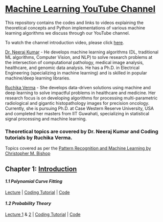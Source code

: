 # [Machine Learning YouTube Channel](https://www.youtube.com/channel/UCOeCHYu0CAN_3FrWYd5w3Hw?view_as=subscriber) 
This repository contains the codes and links to videos explaining the theoretical concepts and Python implementations of various machine learning algorithms we discuss through our YouTube channel.

To watch the channel introduction video, please click [here](https://www.youtube.com/watch?v=n4fcPyWKrAo).

[Dr. Neeraj Kumar](https://neerajkumarvaid.weebly.com/) - He develops machine learning algorithms (DL, traditional ML algorithms, Computer Vision, and NLP) to solve research problems at the intersection of computational pathology, medical image analysis, healthcare, and genomic data analysis. He has a Ph.D. in Electrical Engineering (specializing in machine learning) and is skilled in popular machine/deep learning libraries.

[Ruchika Verma](https://ruchika-verma.weebly.com/) - She develops data-driven solutions using machine and deep learning to solve impactful problems in healthcare and medicine. Her research focus is on developing algorithms for processing multi-parametric radiological and gigantic histopathology images for precision oncology. Currently, she is pursuing Ph.D. at Case Western Reserve University, USA and completed her masters from IIT Guwahati, specializing in statistical signal processing and machine learning.

###

### Theoretical topics are covered by Dr. Neeraj Kumar and Coding tutorials by Ruchika Verma.

Topics covered as per the [Pattern Recognition and Machine Learning by Christopher M. Bishop](https://www.microsoft.com/en-us/research/people/cmbishop/prml-book/)
## **Chapter 1: [Introduction](https://www.youtube.com/watch?v=9nBQbbCdVjg&list=PLL2uuAdM_Xwy2Z4M8wYzvf_89uGpQ_XU8)**

#### *1.1 Polynomial Curve Fitting* 

[Lecture](https://www.youtube.com/watch?v=4JQR9k2OXcw&list=PLL2uuAdM_Xwy2Z4M8wYzvf_89uGpQ_XU8&index=3) | [Coding Tutorial](https://www.youtube.com/watch?v=hPr-TufXbew&list=PLL2uuAdM_Xwy1WjZVi_tBzYoOJdOugeui) | [Code](https://github.com/ruchikaverma-iitg/Machine_Learning_Youtube_Channel/blob/master/Machine_Learning/Polynomial%20Curve%20Fitting.ipynb)

#### *1.2 Probability Theory* 

[Lecture 1](https://www.youtube.com/watch?v=dqQ5wt_psn0) & [2](https://www.youtube.com/watch?v=RLBKtZQ5440&t=2s) | [Coding Tutorial](https://www.youtube.com/watch?v=YY-TzetOXRU) | [Code](https://github.com/ruchikaverma-iitg/Machine_Learning_Youtube_Channel/blob/master/Machine_Learning/Probability%20Distribution.ipynb)
